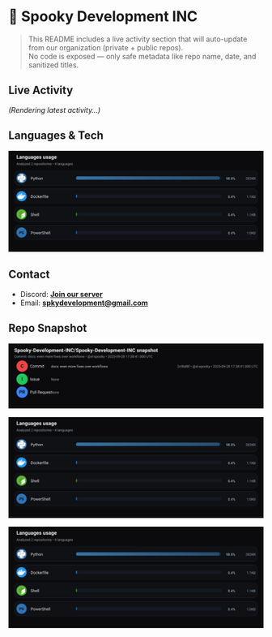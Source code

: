 # 👻 Spooky Development INC

> This README includes a live activity section that will auto-update from our organization (private + public repos).  
> No code is exposed — only safe metadata like repo name, date, and sanitized titles.

## Live Activity
<!-- SNAPSHOT:START -->
_(Rendering latest activity…)_
<!-- SNAPSHOT:END -->

## Languages & Tech
![Languages Usage](assets/languages-5f0501abe3.svg)

## Contact
- Discord: **[Join our server](#)**
- Email: **spkydevelopment@gmail.com**

## Repo Snapshot
![Repo Snapshot](assets/repo-snapshot-63fb03151d.svg)

![Languages Usage](assets/languages-5f0501abe3.svg)

![Languages Usage](assets/languages-5f0501abe3.svg)
